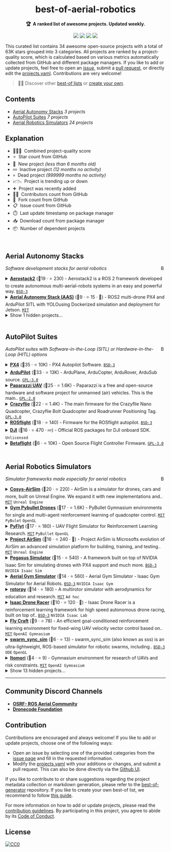 <!-- markdownlint-disable -->
<h1 align="center">
    best-of-aerial-robotics
    <br>
</h1>

<p align="center">
    <strong>🏆&nbsp; A ranked list of awesome projects. Updated weekly.</strong>
</p>

<p align="center">
    <a href="https://best-of.org" title="Best-of Badge"><img src="http://bit.ly/3o3EHNN"></a>
    <a href="#Contents" title="Project Count"><img src="https://img.shields.io/badge/projects-34-blue.svg?color=5ac4bf"></a>
    <a href="#Contribution" title="Contributions are welcome"><img src="https://img.shields.io/badge/contributions-welcome-green.svg"></a>
    <a href="https://github.com/C-PANATORN/best-of-aerial-robotics/releases" title="Best-of Updates"><img src="https://img.shields.io/github/release-date/C-PANATORN/best-of-aerial-robotics?color=green&label=updated"></a>
</p>

This curated list contains 34 awesome open-source projects with a total of 63K stars grouped into 3 categories. All projects are ranked by a project-quality score, which is calculated based on various metrics automatically collected from GitHub and different package managers. If you like to add or update projects, feel free to open an [issue](https://github.com/C-PANATORN/best-of-aerial-robotics/issues/new/choose), submit a [pull request](https://github.com/C-PANATORN/best-of-aerial-robotics/pulls), or directly edit the [projects.yaml](https://github.com/C-PANATORN/best-of-aerial-robotics/edit/main/projects.yaml). Contributions are very welcome!

> 🧙‍♂️  Discover other [best-of lists](https://best-of.org) or [create your own](https://github.com/best-of-lists/best-of/blob/main/create-best-of-list.md).

## Contents

- [Aerial Autonomy Stacks](#aerial-autonomy-stacks) _3 projects_
- [AutoPilot Suites](#autopilot-suites) _7 projects_
- [Aerial Robotics Simulators](#aerial-robotics-simulators) _24 projects_

## Explanation
- 🥇🥈🥉&nbsp; Combined project-quality score
- ⭐️&nbsp; Star count from GitHub
- 🐣&nbsp; New project _(less than 6 months old)_
- 💤&nbsp; Inactive project _(12 months no activity)_
- 💀&nbsp; Dead project _(999999 months no activity)_
- 📈📉&nbsp; Project is trending up or down
- ➕&nbsp; Project was recently added
- 👨‍💻&nbsp; Contributors count from GitHub
- 🔀&nbsp; Fork count from GitHub
- 📋&nbsp; Issue count from GitHub
- ⏱️&nbsp; Last update timestamp on package manager
- 📥&nbsp; Download count from package manager
- 📦&nbsp; Number of dependent projects

<br>

## Aerial Autonomy Stacks

<a href="#contents"><img align="right" width="15" height="15" src="https://git.io/JtehR" alt="Back to top"></a>

_Software development stacks for aerial robotics_

<details><summary><b><a href="https://github.com/aerostack2/aerostack2">Aerostack2</a></b> (🥇19 ·  ⭐ 230) - Aerostack2 is a ROS 2 framework developed to create autonomous multi-aerial-robots systems in an easy and powerful way. <code><a href="http://bit.ly/3aKzpTv">BSD-3</a></code></summary>

- [GitHub](https://github.com/aerostack2/aerostack2) (👨‍💻 19 · 🔀 56 · 📋 310 - 18% open · ⏱️ 10.09.2025):

	```
	git clone https://github.com/aerostack2/aerostack2
	```
</details>
<details><summary><b><a href="https://github.com/JacopoPan/aerial-autonomy-stack">Aerial Autonomy Stack (AAS)</a></b> (🥉9 ·  ⭐ 15 · 🐣) - ROS2 multi-drone PX4 and ArduPilot SITL with YOLOusing Dockerized simulation and deployment for Jetson. <code><a href="http://bit.ly/34MBwT8">MIT</a></code></summary>

- [GitHub](https://github.com/JacopoPan/aerial-autonomy-stack) (👨‍💻 3 · 🔀 1 · ⏱️ 09.09.2025):

	```
	git clone https://github.com/JacopoPan/aerial-autonomy-stack
	```
</details>
<details><summary>Show 1 hidden projects...</summary>

- <b><a href="https://github.com/cvar-upm/aerostack">Aerostack(1)</a></b> (🥉13 ·  ⭐ 160 · 💤) - Software framework for aerial robotic systems. <code>Unlicensed</code>
</details>
<br>

## AutoPilot Suites

<a href="#contents"><img align="right" width="15" height="15" src="https://git.io/JtehR" alt="Back to top"></a>

_AutoPilot suites with Software-in-the-Loop (SITL) or Hardware-in-the-Loop (HITL) options_

<details><summary><b><a href="https://github.com/PX4/PX4-Autopilot">PX4</a></b> (🥇35 ·  ⭐ 10K) - PX4 Autopilot Software. <code><a href="http://bit.ly/3aKzpTv">BSD-3</a></code></summary>

- [GitHub](https://github.com/PX4/PX4-Autopilot) (👨‍💻 980 · 🔀 13K · 📥 180K · 📋 8.3K - 19% open · ⏱️ 10.09.2025):

	```
	git clone https://github.com/PX4/PX4-Autopilot
	```
</details>
<details><summary><b><a href="https://github.com/ArduPilot/ardupilot">ArduPilot</a></b> (🥈33 ·  ⭐ 13K) - ArduPlane, ArduCopter, ArduRover, ArduSub source. <code><a href="http://bit.ly/2M0xdwT">GPL-3.0</a></code></summary>

- [GitHub](https://github.com/ArduPilot/ardupilot) (👨‍💻 1.2K · 🔀 18K · 📋 7.4K - 21% open · ⏱️ 07.09.2025):

	```
	git clone https://github.com/ArduPilot/ardupilot
	```
</details>
<details><summary><b><a href="https://github.com/paparazzi/paparazzi">Paparazzi UAV</a></b> (🥈25 ·  ⭐ 1.6K) - Paparazzi is a free and open-source hardware and software project for unmanned (air) vehicles. This is the main.. <code><a href="http://bit.ly/2KucAZR">GPL-2.0</a></code></summary>

- [GitHub](https://github.com/paparazzi/paparazzi) (👨‍💻 170 · 🔀 930 · 📥 13K · 📋 820 - 7% open · ⏱️ 04.09.2025):

	```
	git clone https://github.com/paparazzi/paparazzi
	```
</details>
<details><summary><b><a href="https://github.com/bitcraze/crazyflie-firmware">Crazyflie</a></b> (🥉22 ·  ⭐ 1.4K) - The main firmware for the Crazyflie Nano Quadcopter, Crazyflie Bolt Quadcopter and Roadrunner Positioning Tag. <code><a href="http://bit.ly/2M0xdwT">GPL-3.0</a></code></summary>

- [GitHub](https://github.com/bitcraze/crazyflie-firmware) (👨‍💻 120 · 🔀 1K · 📥 15K · 📋 720 - 9% open · ⏱️ 08.09.2025):

	```
	git clone https://github.com/bitcraze/crazyflie-firmware
	```
</details>
<details><summary><b><a href="https://github.com/rosflight/rosflight_firmware">ROSflight</a></b> (🥉18 ·  ⭐ 140) - Firmware for the ROSflight autopilot. <code><a href="http://bit.ly/3aKzpTv">BSD-3</a></code></summary>

- [GitHub](https://github.com/rosflight/rosflight_firmware) (👨‍💻 23 · 🔀 47 · 📥 820 · 📋 230 - 8% open · ⏱️ 04.08.2025):

	```
	git clone https://github.com/rosflight/rosflight_firmware
	```
</details>
<details><summary><b><a href="https://github.com/dji-sdk/Onboard-SDK-ROS">DJI</a></b> (🥉16 ·  ⭐ 470 · 💤) - Official ROS packages for DJI onboard SDK. <code>Unlicensed</code></summary>

- [GitHub](https://github.com/dji-sdk/Onboard-SDK-ROS) (👨‍💻 28 · 🔀 290 · 📋 440 - 20% open · ⏱️ 03.03.2021):

	```
	git clone https://github.com/dji-sdk/Onboard-SDK-ROS
	```
</details>
<details><summary><b><a href="https://gitlab.com/djtms/betaflight">Betaflight</a></b> (🥉6 ·  ⭐ 10K) - Open Source Flight Controller Firmware. <code><a href="http://bit.ly/2M0xdwT">GPL-3.0</a></code></summary>

- _No project information available._</details>
<br>

## Aerial Robotics Simulators

<a href="#contents"><img align="right" width="15" height="15" src="https://git.io/JtehR" alt="Back to top"></a>

_Simulator frameworks made especially for aerial robotics_

<details><summary><b><a href="https://cosys-lab.github.io/Cosys-AirSim/">Cosys-AirSim</a></b> (🥇20 ·  ⭐ 220) - AirSim is a simulator for drones, cars and more, built on Unreal Engine. We expand it with new implementations and.. <code><a href="http://bit.ly/34MBwT8">MIT</a></code> <code>Unreal Engine</code></summary>

- [GitHub](https://github.com/Cosys-Lab/Cosys-AirSim) (👨‍💻 260 · 🔀 77 · 📥 5.7K · 📋 77 - 49% open · ⏱️ 16.04.2025):

	```
	git clone https://github.com/Cosys-Lab/Cosys-AirSim
	```
</details>
<details><summary><b><a href="https://utiasdsl.github.io/gym-pybullet-drones/">Gym Pybullet Drones</a></b> (🥈17 ·  ⭐ 1.6K) - PyBullet Gymnasium environments for single and multi-agent reinforcement learning of quadcopter control. <code><a href="http://bit.ly/34MBwT8">MIT</a></code> <code>PyBulet</code> <code>OpenGL</code></summary>

- [GitHub](https://github.com/utiasDSL/gym-pybullet-drones) (👨‍💻 18 · 🔀 440 · 📋 220 - 49% open · ⏱️ 30.08.2025):

	```
	git clone https://github.com/utiasDSL/gym-pybullet-drones
	```
</details>
<details><summary><b><a href="https://github.com/jjshoots/PyFlyt">PyFlyt</a></b> (🥈17 ·  ⭐ 180) - UAV Flight Simulator for Reinforcement Learning Research. <code><a href="http://bit.ly/34MBwT8">MIT</a></code> <code>PyBullet</code> <code>OpenGL</code></summary>

- [GitHub](https://github.com/jjshoots/PyFlyt) (👨‍💻 11 · 🔀 33 · 📦 37 · 📋 57 - 22% open · ⏱️ 17.06.2025):

	```
	git clone https://github.com/jjshoots/PyFlyt
	```
- [PyPi](https://pypi.org/project/pyflyt) (📥 960 / month):
	```
	pip install pyflyt
	```
</details>
<details><summary><b><a href="https://github.com/iamaisim/ProjectAirSim">Project AirSim</a></b> (🥈16 ·  ⭐ 240 · 🐣) - Project AirSim is Microsofts evolution of AirSim an advanced simulation platform for building, training, and testing.. <code><a href="http://bit.ly/34MBwT8">MIT</a></code> <code>Unreal Engine</code></summary>

- [GitHub](https://github.com/iamaisim/ProjectAirSim) (👨‍💻 9 · 🔀 23 · 📥 330 · 📋 18 - 77% open · ⏱️ 08.09.2025):

	```
	git clone https://github.com/iamaisim/ProjectAirSim
	```
</details>
<details><summary><b><a href="https://pegasussimulator.github.io/PegasusSimulator/">Pegasus Simulator</a></b> (🥈15 ·  ⭐ 540) - A framework built on top of NVIDIA Isaac Sim for simulating drones with PX4 support and much more. <code><a href="http://bit.ly/3aKzpTv">BSD-3</a></code> <code>NVIDIA Isaac Sim</code></summary>

- [GitHub](https://github.com/PegasusSimulator/PegasusSimulator) (👨‍💻 4 · 🔀 100 · 📋 51 - 37% open · ⏱️ 20.07.2025):

	```
	git clone https://github.com/PegasusSimulator/PegasusSimulator
	```
</details>
<details><summary><b><a href="https://ntnu-arl.github.io/aerial_gym_simulator/">Aerial Gym Simulator</a></b> (🥈14 ·  ⭐ 560) - Aerial Gym Simulator - Isaac Gym Simulator for Aerial Robots. <code><a href="http://bit.ly/3aKzpTv">BSD-3</a></code> <code>NVIDIA Isaac Gym</code></summary>

- [GitHub](https://github.com/ntnu-arl/aerial_gym_simulator) (👨‍💻 4 · 🔀 86 · 📋 41 - 26% open · ⏱️ 07.07.2025):

	```
	git clone https://github.com/ntnu-arl/aerial_gym_simulator
	```
</details>
<details><summary><b><a href="https://github.com/spencerfolk/rotorpy">rotorpy</a></b> (🥈14 ·  ⭐ 180) - A multirotor simulator with aerodynamics for education and research. <code><a href="http://bit.ly/34MBwT8">MIT</a></code> <code>Ad hoc</code></summary>

- [GitHub](https://github.com/spencerfolk/rotorpy) (👨‍💻 5 · 🔀 41 · 📥 11 · 📋 17 - 5% open · ⏱️ 18.08.2025):

	```
	git clone https://github.com/spencerfolk/rotorpy
	```
</details>
<details><summary><b><a href="https://github.com/kousheekc/isaac_drone_racer">Isaac Drone Racer</a></b> (🥉10 ·  ⭐ 120 · 🐣) - Isaac Drone Racer is a reinforcement learning framework for high speed autonomous drone racing, built on top of.. <code><a href="http://bit.ly/3aKzpTv">BSD-3</a></code> <code>NVIDIA Isaac Lab</code></summary>

- [GitHub](https://github.com/kousheekc/isaac_drone_racer) (🔀 22 · 📋 5 - 20% open · ⏱️ 20.06.2025):

	```
	git clone https://github.com/kousheekc/isaac_drone_racer
	```
</details>
<details><summary><b><a href="https://github.com/GongXudong/fly-craft">Fly Craft</a></b> (🥉9 ·  ⭐ 78) - An efficient goal-conditioned reinforcement learning environment for fixed-wing UAV velocity vector control based on.. <code><a href="http://bit.ly/34MBwT8">MIT</a></code> <code>OpenAI Gymnasium</code></summary>

- [GitHub](https://github.com/GongXudong/fly-craft) (📦 4 · ⏱️ 02.07.2025):

	```
	git clone https://github.com/GongXudong/fly-craft
	```
- [PyPi](https://pypi.org/project/flycraft) (📥 130 / month):
	```
	pip install flycraft
	```
</details>
<details><summary><b><a href="https://github.com/shupx/swarm_sync_sim">swarm_sync_sim</a></b> (🥉6 ·  ⭐ 13) - swarm_sync_sim (also known as sss) is an ultra-lightweight, ROS-based simulator for robotic swarms, including.. <code><a href="http://bit.ly/3aKzpTv">BSD-3</a></code> <code>ODE</code> <code>OpenGL</code></summary>

- [GitHub](https://github.com/shupx/swarm_sync_sim) (👨‍💻 6 · 🔀 1 · ⏱️ 18.03.2025):

	```
	git clone https://github.com/shupx/swarm_sync_sim
	```
</details>
<details><summary><b><a href="https://github.com/gustavo-moura/itomori">Itomori</a></b> (🥉4 ·  ⭐ 9) - Gymnasium environment for research of UAVs and risk constraints. <code><a href="http://bit.ly/34MBwT8">MIT</a></code> <code>OpenAI Gymnasium</code></summary>

- [GitHub](https://github.com/gustavo-moura/itomori) (⏱️ 29.10.2024):

	```
	git clone https://github.com/gustavo-moura/itomori
	```
</details>
<details><summary>Show 13 hidden projects...</summary>

- <b><a href="https://github.com/microsoft/AirSim">airsim</a></b> (🥇32 ·  ⭐ 17K) - Open source simulator for autonomous vehicles built on Unreal Engine / Unity, from Microsoft AI & Research. <code><a href="http://bit.ly/34MBwT8">MIT</a></code> <code>NVIDIA PhysX</code> <code>Unreal Engine</code> <code>Unity</code>
- <b><a href="https://github.com/ethz-asl/rotors_simulator">RotorS</a></b> (🥇18 ·  ⭐ 1.4K · 💤) - RotorS is a UAV gazebo simulator. <code><a href="http://bit.ly/34MBwT8">MIT</a></code> <code>Gazebo</code>
- <b><a href="https://uzh-rpg.github.io/flightmare/">Flightmare</a></b> (🥈17 ·  ⭐ 1.2K · 💤) - An Open Flexible Quadrotor Simulator. <code><a href="http://bit.ly/34MBwT8">MIT</a></code> <code>Gazebo</code> <code>Ad hoc</code> <code>OpenAI Gym</code> <code>Unity</code>
- <b><a href="https://flightgoggles.mit.edu/">FlightGoggles</a></b> (🥈15 ·  ⭐ 430 · 💤) - A framework for photorealistic hardware-in-the-loop agile flight simulation using Unity3D and ROS. Developed by MIT.. <code><a href="http://bit.ly/34MBwT8">MIT</a></code> <code>Ad hoc</code> <code>Unity</code>
- <b><a href="http://wfk.io/neuroflight/">Gymfc</a></b> (🥈14 ·  ⭐ 430 · 💤) - A universal flight control tuning framework. <code><a href="http://bit.ly/34MBwT8">MIT</a></code>
- <b><a href="https://github.com/PX4/jMAVSim">jMAVSim</a></b> (🥈14 ·  ⭐ 96 · 💤) - Simple multirotor simulator with MAVLink protocol support. <code><a href="http://bit.ly/3aKzpTv">BSD-3</a></code> <code>Java3D</code>
- <b><a href="https://github.com/gsilano/CrazyS">CrazyS</a></b> (🥉13 ·  ⭐ 170 · 💤) - CrazyS is an extension of the ROS package RotorS, aimed to modeling, developing and integrating the Crazyflie 2.0. <code><a href="http://bit.ly/3nYMfla">Apache-2</a></code> <code>Gazebo</code>
- <b><a href="https://www.flightgear.org/">Flightgear</a></b> (🥉8 ·  ⭐ 56 · 💤) - FlightGear open-source flight simulator [flightgear.org](https://www.flightgear.org). <code><a href="https://tldrlegal.com/search?q=gnu-gpl2">gnu-gpl2</a></code>
- <b><a href="https://github.com/arplaboratory/RotorTM">RotorTM</a></b> (🥉6 ·  ⭐ 71 · 💤) -  <code><a href="http://bit.ly/2M0xdwT">GPL-3.0</a></code> <code>Ad hoc</code> <code>OpenGL</code>
- <b><a href="https://www.mathworks.com/products/uav.html">Matlab UAV Toolbox</a></b> (🥉1) -  <code><a href="https://tldrlegal.com/search?q=MathWorks%20Software%20License%20Agreement">MathWorks Software License Agreement</a></code> <code>MATLAB</code> <code>Unreal Engine</code>
- <b><a href="https://www.realflight.com/">Realflight</a></b> (🥉1) -  <code><a href="https://tldrlegal.com/search?q=proprietary%20software%20license">proprietary software license</a></code>
- <b><a href="https://www.x-plane.com/">X-plane</a></b> (🥉1) -  <code><a href="https://tldrlegal.com/search?q=proprietary%20license">proprietary license</a></code>
- <b><a href="https://spleenlab.com/">Spleenlab simulator</a></b> (🥉1) -  <code><a href="https://tldrlegal.com/search?q=proprietary">proprietary</a></code>
</details>

---

## Community Discord Channels

- [**OSRF- ROS Aerial Community**](https://discord.com/invite/open-robotics-1077825543698927656)
- [**Dronecode Foundation**](https://discord.com/invite/Dronecode)

## Contribution

Contributions are encouraged and always welcome! If you like to add or update projects, choose one of the following ways:

- Open an issue by selecting one of the provided categories from the [issue page](https://github.com/C-PANATORN/best-of-aerial-robotics/issues/new/choose) and fill in the requested information.
- Modify the [projects.yaml](https://github.com/C-PANATORN/best-of-aerial-robotics/blob/main/projects.yaml) with your additions or changes, and submit a pull request. This can also be done directly via the [Github UI](https://github.com/C-PANATORN/best-of-aerial-robotics/edit/main/projects.yaml).

If you like to contribute to or share suggestions regarding the project metadata collection or markdown generation, please refer to the [best-of-generator](https://github.com/best-of-lists/best-of-generator) repository. If you like to create your own best-of list, we recommend to follow [this guide](https://github.com/best-of-lists/best-of/blob/main/create-best-of-list.md).

For more information on how to add or update projects, please read the [contribution guidelines](https://github.com/C-PANATORN/best-of-aerial-robotics/blob/main/CONTRIBUTING.md). By participating in this project, you agree to abide by its [Code of Conduct](https://github.com/C-PANATORN/best-of-aerial-robotics/blob/main/.github/CODE_OF_CONDUCT.md).

## License

[![CC0](https://mirrors.creativecommons.org/presskit/buttons/88x31/svg/by-sa.svg)](https://creativecommons.org/licenses/by-sa/4.0/)
